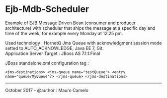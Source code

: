 # Ejb-Mdb-Scheduler
Example of EJB Message Driven Bean (consumer and producer architecture) with scheduler that ships the message at a specific day and time of the week, for example every Monday at 12:25 pm.

Used technology : HornetQ Jms Queue with acknowledgment session mode setted to AUTO_ACKNOWLEDGE, Java EE 7, Git. <br>
Application Server Target : JBoss AS 7.1.1.Final

JBoss standalone.xml configuration tag :

`<jms-destinations>
    <jms-queue name="testQueue">
         <entry name="queue/MyQueue"/>
    </jms-queue>
</jms-destinations>`

____________________________________

October 2017 - @author : Mauro Camelo
